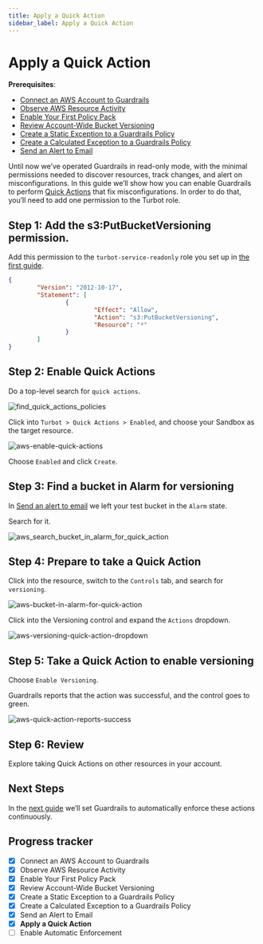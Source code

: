 ```yaml
---
title: Apply a Quick Action
sidebar_label: Apply a Quick Action
---
```



# Apply a Quick Action

**Prerequisites**: 

- [Connect an AWS Account to Guardrails](/guardrails/docs/getting-started/getting-started-aws/connect-an-account/)
- [Observe AWS Resource Activity](/guardrails/docs/getting-started/getting-started-aws/observe-aws-activity/)
- [Enable Your First Policy Pack](/guardrails/docs/getting-started/getting-started-aws/enable-policy-pack/)
- [Review Account-Wide Bucket Versioning](/guardrails/docs/getting-started/getting-started-aws/review-account-wide/)
- [Create a Static Exception to a Guardrails Policy](/guardrails/docs/getting-started/getting-started-aws/create-static-exception/)
- [Create a Calculated Exception to a Guardrails Policy](/guardrails/docs/getting-started/getting-started-aws/create-calculated-exception/)
- [Send an Alert to Email](/guardrails/docs/getting-started/getting-started-aws/send-alert-to-email/)


Until now we’ve operated Guardrails in read-only mode, with the minimal permissions needed to discover resources, track changes, and alert on misconfigurations. In this guide we’ll show how you can enable Guardrails to perform [Quick Actions](/guardrails/docs/guides/quick-actions) that fix misconfigurations. In order to do that, you’ll need to add one permission to the Turbot role.

## Step 1: Add the s3:PutBucketVersioning permission.

Add this permission to the `turbot-service-readonly` role you set up in [the first guide]([/](https://turbot.com/guardrails/docs/guides/notifications/templates#example-slack-template)guardrails/docs/getting-started/getting-started-aws/connect-an-account). 

```json
{
        "Version": "2012-10-17",
        "Statement": [
                {
                        "Effect": "Allow",
                        "Action": "s3:PutBucketVersioning",
                        "Resource": "*"
                }
        ]
}
```

## Step 2: Enable Quick Actions

Do a top-level search for `quick actions`.

<p><img alt="find_quick_actions_policies" src="/images/docs/guardrails/getting-started/getting-started-aws/apply-quick-action/find-quick-actions-policies.png"/></p>

Click into `Turbot > Quick Actions > Enabled`, and choose your Sandbox as the target resource. 

<p><img alt="aws-enable-quick-actions" src="/images/docs/guardrails/getting-started/getting-started-aws/apply-quick-action/aws-enable-quick-actions.png"/></p>

Choose `Enabled` and click `Create`.

## Step 3: Find a bucket in Alarm for versioning

  
In [Send an alert to email]( /guardrails/docs/runbooks/getting-started-gcp/send-alert-to-email) we left your test bucket in the `Alarm` state.  
  
Search for it.  

<p><img alt="aws_search_bucket_in_alarm_for_quick_action" src="/images/docs/guardrails/getting-started/getting-started-aws/apply-quick-action/aws-search-bucket-in-alarm-for-quick-action.png"/></p>

## Step 4: Prepare to take a Quick Action

Click into the resource, switch to the `Controls` tab, and search for `versioning`.

<p><img alt="aws-bucket-in-alarm-for-quick-action" src="/images/docs/guardrails/getting-started/getting-started-aws/apply-quick-action/aws-bucket-in-alarm-for-quick-action.png"/></p>

Click into the Versioning control and expand the `Actions` dropdown.  

<p><img alt="aws-versioning-quick-action-dropdown" src="/images/docs/guardrails/getting-started/getting-started-aws/apply-quick-action/aws-versioning-quick-action-dropdown.png"/></p>

## Step 5: Take a Quick Action to enable versioning

Choose `Enable Versioning`.  


Guardrails reports that the action was successful, and the control goes to green.  

<p><img alt="aws-quick-action-reports-success" src="/images/docs/guardrails/getting-started/getting-started-aws/apply-quick-action/aws-quick-action-reports-success.png"/></p>

## Step 6: Review

  
Explore taking Quick Actions on other resources in your account. 

## Next Steps

In the [next guide](/guardrails/docs/getting-started/getting-started-aws/enable-enforcement) we’ll set Guardrails to automatically enforce these actions continuously.  
  


  
  
  



## Progress tracker

- [x] Connect an AWS Account to Guardrails
- [x] Observe AWS Resource Activity
- [x] Enable Your First Policy Pack
- [x] Review Account-Wide Bucket Versioning
- [x] Create a Static Exception to a Guardrails Policy
- [x] Create a Calculated Exception to a Guardrails Policy
- [x] Send an Alert to Email
- [x] **Apply a Quick Action**
- [ ] Enable Automatic Enforcement
